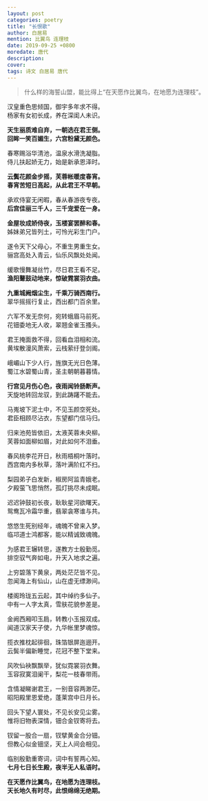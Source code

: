 ```yaml
---
layout: post
categories: poetry
title: "长恨歌"
author: 白居易
mention: 比翼鸟 连理枝
date: 2019-09-25 +0800
moredate: 唐代
description: 
cover: 
tags: 诗文 白居易 唐代
---
```


> 什么样的海誓山盟，能比得上“在天愿作比翼鸟，在地愿为连理枝”。

汉皇重色思倾国，御宇多年求不得。  
杨家有女初长成，养在深闺人未识。

**天生丽质难自弃，一朝选在君王侧。**  
**回眸一笑百媚生，六宫粉黛无颜色。**

春寒赐浴华清池，温泉水滑洗凝脂。  
侍儿扶起娇无力，始是新承恩泽时。

**云鬓花颜金步摇，芙蓉帐暖度春宵。**  
**春宵苦短日高起，从此君王不早朝。** 

承欢侍宴无闲暇，春从春游夜专夜。  
**后宫佳丽三千人，三千宠爱在一身。** 

**金屋妆成娇侍夜，玉楼宴罢醉和春。**  
姊妹弟兄皆列土，可怜光彩生门户。

遂令天下父母心，不重生男重生女。  
骊宫高处入青云，仙乐风飘处处闻。 

缓歌慢舞凝丝竹，尽日君王看不足。  
**渔阳鼙鼓动地来，惊破霓裳羽衣曲。** 

**九重城阙烟尘生，千乘万骑西南行。**  
翠华摇摇行复止，西出都门百余里。

六军不发无奈何，宛转蛾眉马前死。  
花钿委地无人收，翠翘金雀玉搔头。

君王掩面救不得，回看血泪相和流。  
黄埃散漫风萧索，云栈萦纡登剑阁。 

峨嵋山下少人行，旌旗无光日色薄。  
蜀江水碧蜀山青，圣主朝朝暮暮情。 

**行宫见月伤心色，夜雨闻铃肠断声。**  
天旋地转回龙驭，到此踌躇不能去。

马嵬坡下泥土中，不见玉颜空死处。  
君臣相顾尽沾衣，东望都门信马归。 

归来池苑皆依旧，太液芙蓉未央柳。  
芙蓉如面柳如眉，对此如何不泪垂。 

春风桃李花开日，秋雨梧桐叶落时。  
西宫南内多秋草，落叶满阶红不扫。

梨园弟子白发新，椒房阿监青娥老。  
夕殿萤飞思悄然，孤灯挑尽未成眠。

迟迟钟鼓初长夜，耿耿星河欲曙天。  
鸳鸯瓦冷霜华重，翡翠衾寒谁与共。

悠悠生死别经年，魂魄不曾来入梦。  
临邛道士鸿都客，能以精诚致魂魄。

为感君王辗转思，遂教方士殷勤觅。  
排空驭气奔如电，升天入地求之遍。

上穷碧落下黄泉，两处茫茫皆不见。  
忽闻海上有仙山，山在虚无缥渺间。

楼阁玲珑五云起，其中绰约多仙子。  
中有一人字太真，雪肤花貌参差是。

金阙西厢叩玉扃，转教小玉报双成。  
闻道汉家天子使，九华帐里梦魂惊。

揽衣推枕起徘徊，珠箔银屏迤逦开。  
云鬓半偏新睡觉，花冠不整下堂来。

风吹仙袂飘飘举，犹似霓裳羽衣舞。  
玉容寂寞泪阑干，梨花一枝春带雨。

含情凝睇谢君王，一别音容两渺茫。  
昭阳殿里恩爱绝，蓬莱宫中日月长。

回头下望人寰处，不见长安见尘雾。  
惟将旧物表深情，钿合金钗寄将去。

钗留一股合一扇，钗擘黄金合分钿。  
但教心似金钿坚，天上人间会相见。

临别殷勤重寄词，词中有誓两心知。  
**七月七日长生殿，夜半无人私语时。**

**在天愿作比翼鸟，在地愿为连理枝。**  
**天长地久有时尽，此恨绵绵无绝期。**